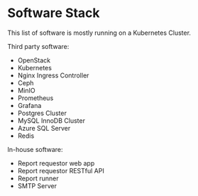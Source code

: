 # Software Stack

This list of software is mostly running on a Kubernetes Cluster.

Third party software:

- OpenStack
- Kubernetes
- Nginx Ingress Controller
- Ceph
- MinIO
- Prometheus
- Grafana
- Postgres Cluster
- MySQL InnoDB Cluster
- Azure SQL Server
- Redis


In-house software:

- Report requestor web app
- Report requestor RESTful API
- Report runner
- SMTP Server